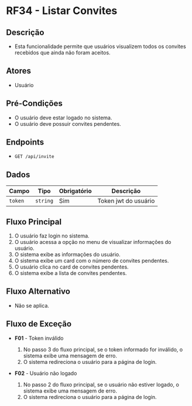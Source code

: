 # RF34 - Listar Convites

## Descrição

- Esta funcionalidade permite que usuários visualizem todos os convites recebidos que ainda não foram aceitos.

## Atores

- Usuário

## Pré-Condições

- O usuário deve estar logado no sistema.
- O usuário deve possuir convites pendentes.

## Endpoints

- `GET /api/invite`

## Dados

| Campo   | Tipo     | Obrigatório | Descrição            |
|---------|----------|-------------|----------------------|
| `token` | `string` | Sim         | Token jwt do usuário |

## Fluxo Principal

1. O usuário faz login no sistema.
2. O usuário acessa a opção no menu de visualizar informações do usuário.
3. O sistema exibe as informações do usuário.
4. O sistema exibe um card com o número de convites pendentes.
5. O usuário clica no card de convites pendentes.
6. O sistema exibe a lista de convites pendentes.


## Fluxo Alternativo

- Não se aplica.

## Fluxo de Exceção

- **F01** - Token inválido
    1. No passo 3 do fluxo principal, se o token informado for inválido, o sistema exibe uma mensagem de erro.
    2. O sistema redireciona o usuário para a página de login.

- **F02** - Usuário não logado
    1. No passo 2 do fluxo principal, se o usuário não estiver logado, o sistema exibe uma mensagem de erro.
    2. O sistema redireciona o usuário para a página de login.
